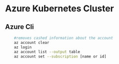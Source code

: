 # Azure Kubernetes Cluster

## Azure Cli

```bash
    #removes cashed information about the account
    az account clear
    az login
    az account list --output table
    az account set --subscription [name or id]

```
